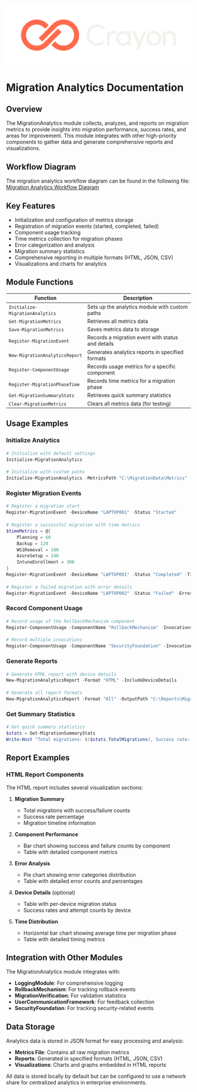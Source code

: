 ![Crayon Logo](../assests/img/Crayon-Logo-RGB-Negative.svg)

# Migration Analytics Documentation

## Overview

The MigrationAnalytics module collects, analyzes, and reports on migration metrics to provide insights into migration performance, success rates, and areas for improvement. This module integrates with other high-priority components to gather data and generate comprehensive reports and visualizations.

## Workflow Diagram

The migration analytics workflow diagram can be found in the following file:
[Migration Analytics Workflow Diagram](diagrams/migration-analytics.mmd)

## Key Features

- Initialization and configuration of metrics storage
- Registration of migration events (started, completed, failed)
- Component usage tracking
- Time metrics collection for migration phases
- Error categorization and analysis
- Migration summary statistics
- Comprehensive reporting in multiple formats (HTML, JSON, CSV)
- Visualizations and charts for analytics

## Module Functions

| Function | Description |
|----------|-------------|
| `Initialize-MigrationAnalytics` | Sets up the analytics module with custom paths |
| `Get-MigrationMetrics` | Retrieves all metrics data |
| `Save-MigrationMetrics` | Saves metrics data to storage |
| `Register-MigrationEvent` | Records a migration event with status and details |
| `New-MigrationAnalyticsReport` | Generates analytics reports in specified formats |
| `Register-ComponentUsage` | Records usage metrics for a specific component |
| `Register-MigrationPhaseTime` | Records time metrics for a migration phase |
| `Get-MigrationSummaryStats` | Retrieves quick summary statistics |
| `Clear-MigrationMetrics` | Clears all metrics data (for testing) |

## Usage Examples

### Initialize Analytics

```powershell
# Initialize with default settings
Initialize-MigrationAnalytics

# Initialize with custom paths
Initialize-MigrationAnalytics -MetricsPath "C:\MigrationData\Metrics" -ReportsPath "C:\MigrationData\Reports"
```

### Register Migration Events

```powershell
# Register a migration start
Register-MigrationEvent -DeviceName "LAPTOP001" -Status "Started"

# Register a successful migration with time metrics
$timeMetrics = @{
    Planning = 60
    Backup = 120
    WS1Removal = 180
    AzureSetup = 240
    IntuneEnrollment = 300
}
Register-MigrationEvent -DeviceName "LAPTOP001" -Status "Completed" -TimeMetrics $timeMetrics

# Register a failed migration with error details
Register-MigrationEvent -DeviceName "LAPTOP002" -Status "Failed" -ErrorCategory "Network" -ErrorMessage "Failed to connect to Azure AD"
```

### Record Component Usage

```powershell
# Record usage of the RollbackMechanism component
Register-ComponentUsage -ComponentName "RollbackMechanism" -Invocations 1 -Successes 1 -Failures 0

# Record multiple invocations
Register-ComponentUsage -ComponentName "SecurityFoundation" -Invocations 5 -Successes 4 -Failures 1
```

### Generate Reports

```powershell
# Generate HTML report with device details
New-MigrationAnalyticsReport -Format "HTML" -IncludeDeviceDetails

# Generate all report formats
New-MigrationAnalyticsReport -Format "All" -OutputPath "C:\Reports\MigrationAnalytics_$(Get-Date -Format 'yyyyMMdd')"
```

### Get Summary Statistics

```powershell
# Get quick summary statistics
$stats = Get-MigrationSummaryStats
Write-Host "Total migrations: $($stats.TotalMigrations), Success rate: $($stats.SuccessRate)%"
```

## Report Examples

### HTML Report Components

The HTML report includes several visualization sections:

1. **Migration Summary**
   - Total migrations with success/failure counts
   - Success rate percentage
   - Migration timeline information

2. **Component Performance**
   - Bar chart showing success and failure counts by component
   - Table with detailed component metrics

3. **Error Analysis**
   - Pie chart showing error categories distribution
   - Table with detailed error counts and percentages

4. **Device Details** (optional)
   - Table with per-device migration status
   - Success rates and attempt counts by device

5. **Time Distribution**
   - Horizontal bar chart showing average time per migration phase
   - Table with detailed timing metrics

## Integration with Other Modules

The MigrationAnalytics module integrates with:

- **LoggingModule**: For comprehensive logging
- **RollbackMechanism**: For tracking rollback events
- **MigrationVerification**: For validation statistics
- **UserCommunicationFramework**: For feedback collection
- **SecurityFoundation**: For tracking security-related events

## Data Storage

Analytics data is stored in JSON format for easy processing and analysis:

- **Metrics File**: Contains all raw migration metrics
- **Reports**: Generated in specified formats (HTML, JSON, CSV)
- **Visualizations**: Charts and graphs embedded in HTML reports

All data is stored locally by default but can be configured to use a network share for centralized analytics in enterprise environments. 
